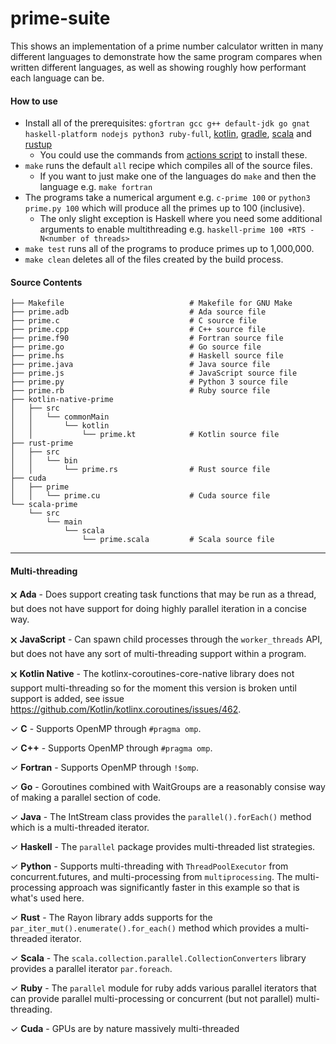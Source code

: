 # prime-suite
This shows an implementation of a prime number calculator written in many different languages to demonstrate how the same program compares when written different languages, as well as showing roughly how performant each language can be.

#### How to use
 - Install all of the prerequisites: `gfortran gcc g++ default-jdk go gnat haskell-platform nodejs python3 ruby-full`, [kotlin](https://kotlinlang.org/docs/tutorials/command-line.html), [gradle](https://gradle.org/install/), [scala](https://www.scala-sbt.org/1.x/docs/Installing-sbt-on-Linux.html) and [rustup](https://rustup.rs/)
   - You could use the commands from [actions script](https://github.com/badcf00d/prime-suite/blob/master/.github/workflows/test_build.yml) to install these.
 - `make` runs the default `all` recipe which compiles all of the source files.
   - If you want to just make one of the languages do `make` and then the language e.g. `make fortran`
 - The programs take a numerical argument e.g. `c-prime 100` or `python3 prime.py 100` which will produce all the primes up to 100 (inclusive).
   - The only slight exception is Haskell where you need some additional arguments to enable multithreading e.g. `haskell-prime 100 +RTS -N<number of threads>`
 - `make test` runs all of the programs to produce primes up to 1,000,000.
 - `make clean` deletes all of the files created by the build process.

#### Source Contents
```
├── Makefile                            # Makefile for GNU Make
├── prime.adb                           # Ada source file
├── prime.c                             # C source file
├── prime.cpp                           # C++ source file
├── prime.f90                           # Fortran source file
├── prime.go                            # Go source file
├── prime.hs                            # Haskell source file
├── prime.java                          # Java source file
├── prime.js                            # JavaScript source file
├── prime.py                            # Python 3 source file
├── prime.rb                            # Ruby source file
├── kotlin-native-prime
│   ├── src
│   │   └── commonMain
│   │       └── kotlin
│   │           └── prime.kt            # Kotlin source file
├── rust-prime
│   ├── src
│   │   └── bin
│   │       └── prime.rs                # Rust source file
├── cuda
│   ├── prime
│   │   └── prime.cu                    # Cuda source file
└── scala-prime
    └── src
        └── main
            └── scala
                └── prime.scala         # Scala source file
```
---

#### Multi-threading

 🗙 **Ada** - Does support creating task functions that may be run as a thread, but does not have support for doing highly parallel iteration in a concise way.

 🗙 **JavaScript** - Can spawn child processes through the `worker_threads` API, but does not have any sort of multi-threading support within a program.

 🗙 **Kotlin Native** - The kotlinx-coroutines-core-native library does not support multi-threading so for the moment this version is broken until support is added, see issue https://github.com/Kotlin/kotlinx.coroutines/issues/462.

 ✓ **C** - Supports OpenMP through `#pragma omp`.

 ✓ **C++** - Supports OpenMP through `#pragma omp`.

 ✓ **Fortran** - Supports OpenMP through `!$omp`.

 ✓ **Go** - Goroutines combined with WaitGroups are a reasonably consise way of making a parallel section of code.

 ✓ **Java** - The IntStream class provides the `parallel().forEach()` method which is a multi-threaded iterator.

 ✓ **Haskell** - The `parallel` package provides multi-threaded list strategies.

 ✓ **Python** - Supports multi-threading with `ThreadPoolExecutor` from concurrent.futures, and multi-processing from `multiprocessing`. The multi-processing approach was significantly faster in this example so that is what's used here.

 ✓ **Rust** - The Rayon library adds supports for the `par_iter_mut().enumerate().for_each()` method which provides a multi-threaded iterator.

 ✓ **Scala** - The `scala.collection.parallel.CollectionConverters` library provides a parallel iterator `par.foreach`.

 ✓ **Ruby** - The `parallel` module for ruby adds various parallel iterators that can provide parallel multi-processing or concurrent (but not parallel) multi-threading.

 ✓ **Cuda** - GPUs are by nature massively multi-threaded